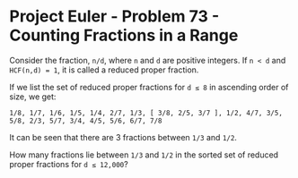 # Project Euler - Problem 73 - Counting Fractions in a Range
Consider the fraction, `n/d`, where `n` and `d` are positive integers.
If `n < d` and `HCF(n,d) = 1`, it is called a reduced proper fraction.

If we list the set of reduced proper fractions for `d ≤ 8` in ascending order of size, we get:

    1/8, 1/7, 1/6, 1/5, 1/4, 2/7, 1/3, [ 3/8, 2/5, 3/7 ], 1/2, 4/7, 3/5, 5/8, 2/3, 5/7, 3/4, 4/5, 5/6, 6/7, 7/8

It can be seen that there are 3 fractions between `1/3` and `1/2`.

How many fractions lie between `1/3` and `1/2` in the sorted set of reduced proper fractions for `d ≤ 12,000`?
